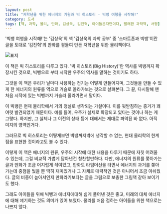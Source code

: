 ```yaml
---
layout: post
title: "저학년을 위한 에너지의 기원과 빅 히스토리 - 빅뱅 여행을 시작해!"
category: 도서
tags: [책, 과학, 물리, 만화, 김상욱, 김진혁, 아이들은자연이다, 빨래판 과학책, 서평]
---
```


'빅뱅 여행을 시작해!'는
'김상욱'의 책 '김상욱의 과학 공부' 중 '스마트폰과 빅뱅'이란 글을 토대로
'김진혁'의 만화를 곁들여 만든
저학년을 위한 물리책이다.

![표지](https://lh3.googleusercontent.com/7gyFt4IbQD_CCLNNS3nWaCwayukMLl6sBMY8-xUEWSwpXJVssMl757uQZuugVR52dvQ8XvjsuUFMUw=s480)

이 책은 빅 히스토리를 다루고 있다.
'빅 히스토리(Big History)'란 역사를 빅뱅까지 확장시킨 것으로,
빅뱅으로 부터 시작한 우주의 역사를 말하는 것이기도 하다.

그것을 이 책은 우리가 날마다 사용하는 전기는 어떻게 만들어지며,
그것들을 만들 수 있게 한 에너지의 원류를 역으로 거슬로 올라가보는 것으로 살펴본다.
그 끝, 다시말해 맨 처음 시작에 있는 빅뱅까지 거슬러 올라가면서 말이다.

이 빅뱅은 현재 물리학에서 거의 정설로 생각되는 가설이다.
이를 뒷받침하는 증거가 꽤 여럿 발견되었기 때문이다.
예를 들어, 우주가 실제로 확장되고 있다는 것이나 하는 게 그렇다.
하지만, 그 실체나 그 이전의 상태 등에 대해서는 제대로 파악된 바 없다.
아직 미지의 영역인거다.

그러므로 빅 히스토리는 어떻게보면 빅뱅까지밖에 생각할 수 없는,
현대 물리학의 한계점을 표현한 것이라고도 볼 수 있다.

이렇게 이 책은 에너지의 원류, 우주의 시작에 대한 내용을 다루기 때문에 자칫 어려울 수 있는데,
그걸 비교적 가볍게 담아낸건 칭찬할만하다.
다만, 에너지의 원류를 쫒아가는 글과 만화가 조금 어지럽게 섞여있고,
만화도 타임머신을 타면서 에너지의 과거를 쫒아가는데 중점을 뒀을 뿐
딱히 재미있거나 그 자체로 매력적인 것은 아니어서 조금 아쉬웠다.
글의 비중이 높아서인지 만화라기보다는
글을 그림으로 보충한 그림책 같아 보이기도 했다.

그래도 아이들을 위해 빅뱅과 에너지에대해 쉽게 풀어낸 것은 좋고,
미래의 대체 에너지에 대해 얘기하는 것도 의미가 있어 보였다.
물리를 처음 접하는 아이들을 위한 책으로는 나쁘지 않다.
